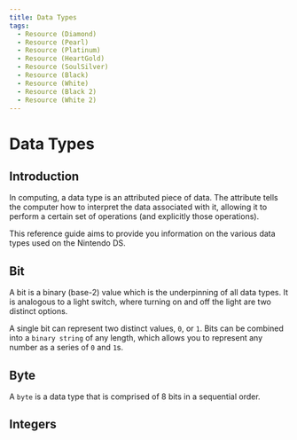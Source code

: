 ```yaml
---
title: Data Types
tags:
  - Resource (Diamond)
  - Resource (Pearl)
  - Resource (Platinum)
  - Resource (HeartGold)
  - Resource (SoulSilver)  
  - Resource (Black)
  - Resource (White)
  - Resource (Black 2)
  - Resource (White 2)
---
```


# Data Types

## Introduction
In computing, a data type is an attributed piece of data. The attribute tells the computer how to interpret the data associated with it, allowing it to perform a certain set of operations (and explicitly those operations). 

This reference guide aims to provide you information on the various data types used on the Nintendo DS.

## Bit
A bit is a binary (base-2) value which is the underpinning of all data types. It is analogous to a light switch, where turning on and off the light are two distinct options. 

A single bit can represent two distinct values, `0`, or `1`. Bits can be combined into a `binary string` of any length, which allows you to represent any number as a series of `0` and `1`s.

## Byte
A `byte` is a data type that is comprised of 8 bits in a sequential order. 

## Integers